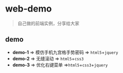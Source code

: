 # web-demo

> 自己做的前端实例，分享给大家

## demo

-   **demo-1** => 模仿手机九宫格手势密码 => `html5`+`jquery`
-   **demo-2** => 无缝滚动 => `html5`+`css3`
-   **demo-3** => 优化右键菜单 =>`html5`+`css3`+`jquery`

